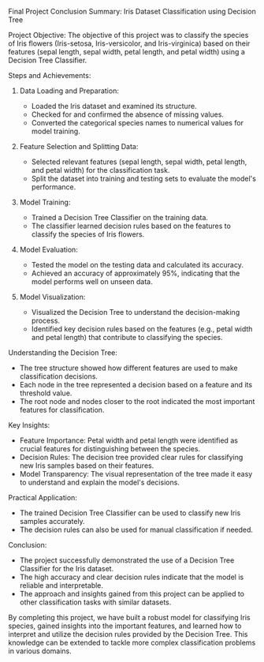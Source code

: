 Final Project Conclusion Summary: Iris Dataset Classification using Decision Tree

Project Objective:
The objective of this project was to classify the species of Iris flowers (Iris-setosa, Iris-versicolor, and Iris-virginica) based on their features (sepal length, sepal width, petal length, and petal width) using a Decision Tree Classifier.

Steps and Achievements:

1. Data Loading and Preparation:
   - Loaded the Iris dataset and examined its structure.
   - Checked for and confirmed the absence of missing values.
   - Converted the categorical species names to numerical values for model training.

2. Feature Selection and Splitting Data:
   - Selected relevant features (sepal length, sepal width, petal length, and petal width) for the classification task.
   - Split the dataset into training and testing sets to evaluate the model's performance.

3. Model Training:
   - Trained a Decision Tree Classifier on the training data.
   - The classifier learned decision rules based on the features to classify the species of Iris flowers.

4. Model Evaluation:
   - Tested the model on the testing data and calculated its accuracy.
   - Achieved an accuracy of approximately 95%, indicating that the model performs well on unseen data.

5. Model Visualization:
   - Visualized the Decision Tree to understand the decision-making process.
   - Identified key decision rules based on the features (e.g., petal width and petal length) that contribute to classifying the species.

Understanding the Decision Tree:
- The tree structure showed how different features are used to make classification decisions.
- Each node in the tree represented a decision based on a feature and its threshold value.
- The root node and nodes closer to the root indicated the most important features for classification.

Key Insights:
- Feature Importance: Petal width and petal length were identified as crucial features for distinguishing between the species.
- Decision Rules: The decision tree provided clear rules for classifying new Iris samples based on their features.
- Model Transparency: The visual representation of the tree made it easy to understand and explain the model's decisions.

Practical Application:
- The trained Decision Tree Classifier can be used to classify new Iris samples accurately.
- The decision rules can also be used for manual classification if needed.

Conclusion:
- The project successfully demonstrated the use of a Decision Tree Classifier for the Iris dataset.
- The high accuracy and clear decision rules indicate that the model is reliable and interpretable.
- The approach and insights gained from this project can be applied to other classification tasks with similar datasets.

By completing this project, we have built a robust model for classifying Iris species, gained insights into the important features, and 
learned how to interpret and utilize the decision rules provided by the Decision Tree. This knowledge can be extended to tackle more 
complex classification problems in various domains.
